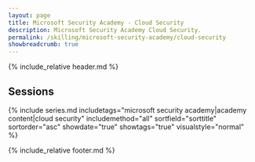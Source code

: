 ```yaml
---
layout: page
title: Microsoft Security Academy - Cloud Security
description: Microsoft Security Academy Cloud Security.
permalink: /skilling/microsoft-security-academy/cloud-security
showbreadcrumb: true
---
```


{% include_relative header.md %}

## Sessions

{% include series.md 
    includetags="microsoft security academy|academy content|cloud security" includemethod="all" 
    sortfield="sorttitle" sortorder="asc" showdate="true" showtags="true"
    visualstyle="normal"
%}

{% include_relative footer.md %}